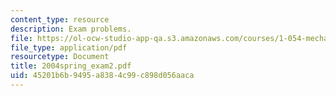 ```yaml
---
content_type: resource
description: Exam problems.
file: https://ol-ocw-studio-app-qa.s3.amazonaws.com/courses/1-054-mechanics-and-design-of-concrete-structures-spring-2004/45201b6b9495a8384c99c898d056aaca_2004spring_exam2.pdf
file_type: application/pdf
resourcetype: Document
title: 2004spring_exam2.pdf
uid: 45201b6b-9495-a838-4c99-c898d056aaca
---
```

